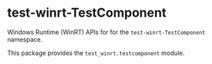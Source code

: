 <!-- warning: Please don't edit this file. It was automatically generated. -->

# test-winrt-TestComponent

Windows Runtime (WinRT) APIs for for the `test-winrt-TestComponent` namespace.

This package provides the `test_winrt.testcomponent` module.
